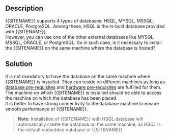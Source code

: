 ## Description

{{SITENAME}} supports 4 types of databases: HSQL, MYSQL, MSSQL, ORACLE, PostgreSQL. Among these, HSQL is the in-built database provided with {{SITENAME}}.  
However, you can use one of the other external databases like MYSQL, MSSQL, ORACLE, or PostgreSQL. So in such case, is it necessary to install the {{SITENAME}} on the same machine where the database is hosted?

## Solution

It is not mandatory to have the database on the same machine where {{SITENAME}} is installed. They can reside on different machines as long as  [database pre-requisites](../../../../getting-started/prerequisites.md#database-prerequisites) and  [hardware pre-requisites](../../../../getting-started/prerequisites.md#hardware-prerequisites) are fulfilled for them. The machine on which {{SITENAME}} is installed should be able to access the machine on which the database has been placed.  
It is better to have strong connectivity to the database machine to ensure smooth performance of {{SITENAME}}.

> **Note**: Installation of {{SITENAME}} with HSQL database will automatically create the database on the same machine, as HSQL is the default embedded database of {{SITENAME}}.




